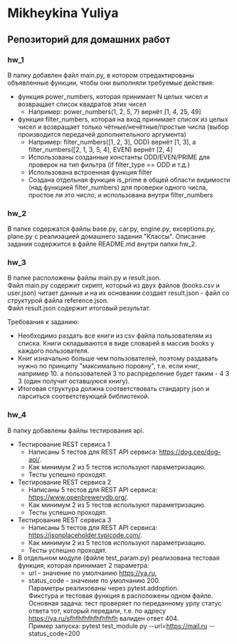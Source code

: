 # Mikheykina Yuliya



## Репозиторий для домашних работ  

### hw_1  
В папку добавлен файл main.py, в котором отредактированы объявленные функции, чтобы они выполняли требуемые действия:  
  
* функция power_numbers, которая принимает N целых чисел и возвращает список квадратов этих чисел  
    * Например: power_numbers(1, 2, 5, 7) вернёт [1, 4, 25, 49]  
* функция filter_numbers, которая на вход принимает список из целых чисел и возвращает только чётные/нечётные/простые числа (выбор производится передачей дополнительного аргумента)  
    * Например: filter_numbers([1, 2, 3], ODD) вернёт [1, 3], а filter_numbers([2, 1, 3, 5, 4], EVEN) вернёт [2, 4]  
    * Использованы созданные константы ODD/EVEN/PRIME для проверок на тип фильтра (if filter_type == ODD и т.д.)  
    * Использована встроенная функция filter  
    * Создана отдельная функция is_prime в общей области видимости (над функцией filter_numbers) для проверки одного числа, простое ли это число, и использована внутри filter_numbers  
  
### hw_2  
В папке содержатся файлы base.py, car.py, engine.py, exceptions.py, plane.py с реализацией домашнего задания "Классы". Описание задания содержится в файле README.md внутри папки hw_2.
  
### hw_3  
В папке расположены файлы main.py и result.json.  
Файл main.py содержит скрипт, который из двух файлов (books.csv и user.json) читает данные и на их основании создает result.json - файл со структурой файла reference.json.  
Файл result.json содержит итоговый результат.  
  
Требования к заданию:  
* Необходимо раздать все книги из csv файла пользователям из списка. Книги складываются в виде словарей в массив books у каждого пользователя. 
* Книг изначально больше чем пользователей, поэтому раздавать нужно по принципу "максимально поровну", т.е. если книг, например 10. а пользователей 3 то распределение будет таким - 4 3 3 (один получит оставшуюся книгу). 
* Итоговая структура должна соответствовать стандарту json и парситься соответствующей библиотекой.  
  
### hw_4  
В папку добавлены файлы тестирования api.  
* Тестирование REST сервиса 1
    * Написаны 5 тестов для REST API сервиса: https://dog.ceo/dog-api/. 
    * Как минимум 2 из 5 тестов используют параметризацию. 
    * Тесты успешно проходят. 
* Тестирование REST сервиса 2 
    * Написаны 5 тестов для REST API сервиса: https://www.openbrewerydb.org/.
    * Как минимум 2 из 5 тестов используют параметризацию. 
    * Тесты успешно проходят. 
* Тестирование REST сервиса 3
    * Написаны 5 тестов для REST API сервиса: https://jsonplaceholder.typicode.com/.
    * Как минимум 2 из 5 тестов используют параметризацию. 
    * Тесты успешно проходят.
* В отдельном модуле (файле test_param.py) реализована тестовая функция, которая принимает 2 параметра:
    * url - значение по умолчанию https://ya.ru, 
    * status_code - значение по умолчанию 200.  
Параметры реализованы через pytest.addoption.  
Фикcтура и тестовая функция в расположены одном файле.  
Основная задача: тест проверяет по переданному урлу статус ответа тот, который передали, т.е. по адресу https://ya.ru/sfhfhfhfhfhfhfhfh валиден ответ 404.  
Пример запуска: pytest test_module.py --url=https://mail.ru --status_code=200  